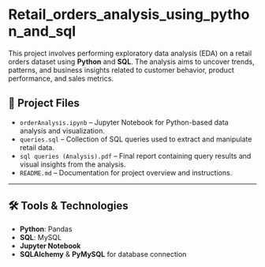 ﻿# Retail_orders_analysis_using_python_and_sql

This project involves performing exploratory data analysis (EDA) on a retail orders dataset using **Python** and **SQL**. The analysis aims to uncover trends, patterns, and business insights related to customer behavior, product performance, and sales metrics.

## 📁 Project Files

- `orderAnalysis.ipynb` – Jupyter Notebook for Python-based data analysis and visualization.
- `queries.sql` – Collection of SQL queries used to extract and manipulate retail data.
- `sql queries (Analysis).pdf` – Final report containing query results and visual insights from the analysis.
- `README.md` – Documentation for project overview and instructions.

---

## 🛠 Tools & Technologies

- **Python**: Pandas
- **SQL**: MySQL
- **Jupyter Notebook**
- **SQLAlchemy** & **PyMySQL** for database connection

